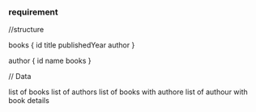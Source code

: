 ### requirement

//structure

books {
    id
    title
    publishedYear
    author
}

author {
    id
    name
    books
}

// Data

list of books
list of authors
list of books with authore
list of authour with book details